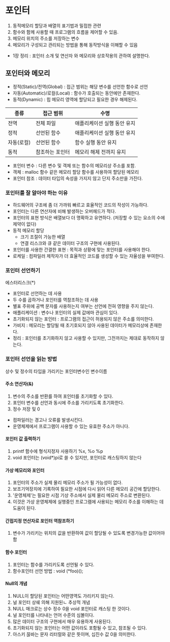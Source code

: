 # 포인터

1. 동적메모리 할당과 배열의 표기법과 밀접한 관련
2. 함수와 함께 사용할 때 프로그램의 흐름을 제어할 수 있음.
3. 메모리 위치의 주소를 저장하는 변수
4. 메모리가 구성되고 관리되는 방법을 통해 동작방식을 이해할 수 있음

- 1장 정리 : 포인터 소개 및 연산자 와 메모리와 상호작용의 관하여 설명한다.

## 포인터와 메모리

- 정적(Static)/전역(Global) : 접근 범위는 해당 변수를 선언한 함수로 선언
- 자동(Automatic)/로컬(Local) : 함수가 호출되는 동안에만 존재한다.
- 동적(Dynamic) : 힙 메모리 영역에 할당되고 필요한 경우 해제된다.

|   종류  |   접근 범위   |         수명        |
|--------|------------|--------------------|
|전역     | 전체 파일   | 애플리케이션 실행 동안 유지|
|정적     | 선언된 함수  | 애플리케이션 실행 동안 유지|
|자동(로컬)|선언된 함수   | 함수 실행 동안 유지|
|동적     |참조하는 포인터|메모리 해제 전까지 유지|

- 포인터 변수 : 다른 변수 및 객체 또는 함수의 메모리상 주소를 포함.
- 객체 : malloc 함수 같은 메모리 할당 함수를 사용하여 할당된 메모리
- 포인터 참조 : 데이터 타입의 속성을 가지지 않고 단지 주소만을 가진다.

### 포인터를 잘 알아야 하는 이유

- 하드웨어의 구조에 좀 더 가까워 빠르고 효율적인 코드의 작성이 가능하다.
- 포인터는 다른 연산자에 비해 발생하는 오버헤드가 적다.
- 포인터의 표현 방식은 배열보다 더 명확하고 유연하다. (저장할 수 있는 요소의 수에 제약이 없다)
- 동적 메모리 할당
    - 크기 조절이 가능한 배열
    - 연결 리스크와 큐 같은 데이터 구조의 구현에 사용된다.
- 포인터를 사용한 간결한 표현 : 목적과 상황에 맞는 포인터를 사용해야 한다.
- 로케일 : 컴파일러 제작자가 더 효율적인 코드를 생성할 수 있는 자율성을 부여한다.

### 포인터 선언하기

에스터리스크(*)

- 포인터로 선언하는 데 사용
- 두 수를 곱하거나 포인터를 역참조하는 데 사용
- 별표 주위에 공백 문자를 사용하는지 여부는 선언에 전혀 영향을 주지 않는다.
- 애플리케이션 : 변수나 포인터의 실제 값에마 관심이 있다.
- 초기화되지 않는 포인터 : 프로그램의 접근이 허용되지 않은 주소를 의미한다.
- 가비지 : 메모리는 할당될 때 초기호되지 않아 사용된 데이터가 메모리상에 존재한다.
- 정리 : 포인터를 초기화하지 않고 사용할 수 있지만, 그전까지는 제대로 동작하지 않는다.

### 포인터 선언을 읽는 방법

상수 및 정수의 타입을 가리키는 포인터변수인 변수이름

#### 주소 연산자(&)

1. 변수의 주소를 반환를 하여 포인터를 초기화할 수 있다.
2. 포인터 변수를 선언과 동시에 주소를 가리키도록 초기화한다.
3. 정수 저장 및 0
- 컴파일러는 경고나 오류를 발생시킨다.
- 운영체제에서 프로그램이 사용할 수 있는 유효한 주소가 아니다.

#### 포인터 값 출력하기

1. printf 함수에 형식지정자 사용하기 %x, %o %p
2. void 포인터는 (void*)pi로 쓸 수 있지만, 포인터로 캐스팅하지 않는다

#### 가상 메모리와 포인터

1. 포인터의 주소가 실제 물리 메모리 주소가 될 가능성이 없다.
2. 보조기억장치에 기록하여 필요한 시점에 다시 읽어 다른 메모리 공간에 할당한다.
3. '운영체제'는 필요한 시점 기상 주소에서 실제 물리 메모리 주소로 변환된다.
4. 이것은 가상 운영체제에 실행중인 프로그램에 사용되는 메모리 주소를 이해하는 데 도움이 된다.

#### 간접지정 연산자로 포인터 역참조하기

1. 변수가 가리키는 위치의 값을 반환하여 값이 할당될 수 있도록 변경가능한 값이어야 함

#### 함수 포인터

1. 포인터는 함수를 가리키도록 선언될 수 있다.
2. 함수포인터 선언 방법 : void (*foo)();

#### Null의 개념

1. NULL이 할당된 포인터는 어떤영역도 가리키지 않는다.
2. 널 포인터 상쉐 의해 지원된ㄴ 추상적 개념
3. NULL 매크로는 상수 정수 0을 void 포인터로 캐스팅 한 것이다.
4. 널 포인터를 나타내는 언어 수준의 심볼이다.
5. 많은 데이터 구조의 구현에서 매우 유용하게 사옹된다.
6. 초기화되지 않는 포인터는 어떤 값이라도 포함될 수 있고, 참조될 수 있다.
7. 아스키 묹바는 문자 리터럴와 같은 뜻이며, 십진수 값 0을 의미한다.
